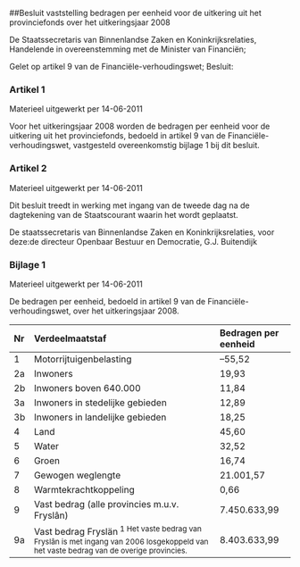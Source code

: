 <meta http-equiv='Content-Type' content='text/html; charset=utf-8' />

##Besluit vaststelling bedragen per eenheid voor de uitkering uit het provinciefonds over het uitkeringsjaar 2008

De Staatssecretaris van Binnenlandse Zaken en Koninkrijksrelaties,  
Handelende in overeenstemming met de Minister van Financiën;

Gelet op artikel 9 van de Financiële-verhoudingswet;
Besluit:    

### Artikel  1  
Materieel uitgewerkt per 14-06-2011 

Voor het uitkeringsjaar 2008 worden de bedragen per eenheid voor de uitkering uit het provinciefonds, bedoeld in artikel 9 van de Financiële-verhoudingswet, vastgesteld overeenkomstig bijlage 1 bij dit besluit. 

### Artikel  2  
Materieel uitgewerkt per 14-06-2011 

Dit besluit treedt in werking met ingang van de tweede dag na de dagtekening van de Staatscourant waarin het wordt geplaatst. 

De 
staatssecretaris van Binnenlandse Zaken en Koninkrijksrelaties, voor deze:de 
directeur Openbaar Bestuur en Democratie, 
G.J. Buitendijk    

### Bijlage  1  
Materieel uitgewerkt per 14-06-2011 

De bedragen per eenheid, bedoeld in artikel 9 van de Financiële-verhoudingswet, over het uitkeringsjaar 2008.   

| Nr  | Verdeelmaatstaf  | Bedragen per eenheid  |
|:---|:---|:---|
| 1  | Motorrijtuigenbelasting  | –55,52  |
| 2a  | Inwoners  | 19,93  |
| 2b  | Inwoners boven 640.000  | 11,84  |
| 3a  | Inwoners in stedelijke gebieden  | 12,89  |
| 3b  | Inwoners in landelijke gebieden  | 18,25  |
| 4  | Land  | 45,60  |
| 5  | Water  | 32,52  |
| 6  | Groen  | 16,74  |
| 7  | Gewogen weglengte  | 21.001,57  |
| 8  | Warmtekrachtkoppeling  | 0,66  |
| 9  | Vast bedrag (alle provincies m.u.v. Fryslân)  | 7.450.633,99  |
| 9a  | Vast bedrag Fryslän<sup> 1  Het vaste bedrag van Fryslân is met ingang van 2006 losgekoppeld van het vaste bedrag van de overige provincies.  </sup>   | 8.403.633,99  |

